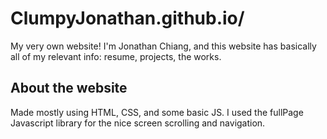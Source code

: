 # ClumpyJonathan.github.io/

My very own website! I'm Jonathan Chiang, and this website has basically all of my relevant info: resume, projects, the works.

## About the website
Made mostly using HTML, CSS, and some basic JS. I used the fullPage Javascript library for the nice screen scrolling and navigation.
